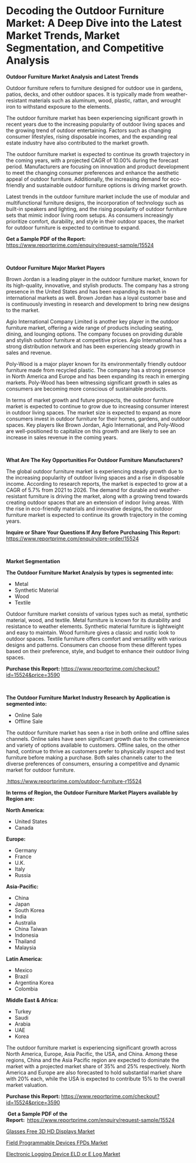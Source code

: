 <p><h1>Decoding the Outdoor Furniture Market: A Deep Dive into the Latest Market Trends, Market Segmentation, and Competitive Analysis</h1></p><p><strong>Outdoor Furniture Market Analysis and Latest Trends</strong></p>
<p><p>Outdoor furniture refers to furniture designed for outdoor use in gardens, patios, decks, and other outdoor spaces. It is typically made from weather-resistant materials such as aluminum, wood, plastic, rattan, and wrought iron to withstand exposure to the elements.</p><p>The outdoor furniture market has been experiencing significant growth in recent years due to the increasing popularity of outdoor living spaces and the growing trend of outdoor entertaining. Factors such as changing consumer lifestyles, rising disposable incomes, and the expanding real estate industry have also contributed to the market growth.</p><p>The outdoor furniture market is expected to continue its growth trajectory in the coming years, with a projected CAGR of 10.00% during the forecast period. Manufacturers are focusing on innovation and product development to meet the changing consumer preferences and enhance the aesthetic appeal of outdoor furniture. Additionally, the increasing demand for eco-friendly and sustainable outdoor furniture options is driving market growth.</p><p>Latest trends in the outdoor furniture market include the use of modular and multifunctional furniture designs, the incorporation of technology such as built-in speakers and lighting, and the rising popularity of outdoor furniture sets that mimic indoor living room setups. As consumers increasingly prioritize comfort, durability, and style in their outdoor spaces, the market for outdoor furniture is expected to continue to expand.</p></p>
<p><strong>Get a Sample PDF of the Report:&nbsp;</strong> <a href="https://www.reportprime.com/enquiry/request-sample/15524">https://www.reportprime.com/enquiry/request-sample/15524</a></p>
<p>&nbsp;</p>
<p><strong>Outdoor Furniture Major Market Players</strong></p>
<p><p>Brown Jordan is a leading player in the outdoor furniture market, known for its high-quality, innovative, and stylish products. The company has a strong presence in the United States and has been expanding its reach in international markets as well. Brown Jordan has a loyal customer base and is continuously investing in research and development to bring new designs to the market.</p><p>Agio International Company Limited is another key player in the outdoor furniture market, offering a wide range of products including seating, dining, and lounging options. The company focuses on providing durable and stylish outdoor furniture at competitive prices. Agio International has a strong distribution network and has been experiencing steady growth in sales and revenue.</p><p>Poly-Wood is a major player known for its environmentally friendly outdoor furniture made from recycled plastic. The company has a strong presence in North America and Europe and has been expanding its reach in emerging markets. Poly-Wood has been witnessing significant growth in sales as consumers are becoming more conscious of sustainable products.</p><p>In terms of market growth and future prospects, the outdoor furniture market is expected to continue to grow due to increasing consumer interest in outdoor living spaces. The market size is expected to expand as more consumers invest in outdoor furniture for their homes, gardens, and outdoor spaces. Key players like Brown Jordan, Agio International, and Poly-Wood are well-positioned to capitalize on this growth and are likely to see an increase in sales revenue in the coming years.</p></p>
<p>&nbsp;</p>
<p><strong>What Are The Key Opportunities For Outdoor Furniture Manufacturers?</strong></p>
<p><p>The global outdoor furniture market is experiencing steady growth due to the increasing popularity of outdoor living spaces and a rise in disposable income. According to research reports, the market is expected to grow at a CAGR of 5.7% from 2021 to 2026. The demand for durable and weather-resistant furniture is driving the market, along with a growing trend towards creating outdoor spaces that are an extension of indoor living areas. With the rise in eco-friendly materials and innovative designs, the outdoor furniture market is expected to continue its growth trajectory in the coming years.</p></p>
<p><strong>Inquire or Share Your Questions If Any Before Purchasing This Report:</strong> <a href="https://www.reportprime.com/enquiry/pre-order/15524">https://www.reportprime.com/enquiry/pre-order/15524</a></p>
<p>&nbsp;</p>
<p><strong>Market Segmentation</strong></p>
<p><strong>The Outdoor Furniture Market Analysis by types is segmented into:</strong></p>
<p><ul><li>Metal</li><li>Synthetic Material</li><li>Wood</li><li>Textile</li></ul></p>
<p><p>Outdoor furniture market consists of various types such as metal, synthetic material, wood, and textile. Metal furniture is known for its durability and resistance to weather elements. Synthetic material furniture is lightweight and easy to maintain. Wood furniture gives a classic and rustic look to outdoor spaces. Textile furniture offers comfort and versatility with various designs and patterns. Consumers can choose from these different types based on their preference, style, and budget to enhance their outdoor living spaces.</p></p>
<p><strong>Purchase this Report:&nbsp;</strong><a href="https://www.reportprime.com/checkout?id=15524&price=3590">https://www.reportprime.com/checkout?id=15524&price=3590</a></p>
<p>&nbsp;</p>
<p><strong>The Outdoor Furniture Market Industry Research by Application is segmented into:</strong></p>
<p><ul><li>Online Sale</li><li>Offline Sale</li></ul></p>
<p><p>The outdoor furniture market has seen a rise in both online and offline sales channels. Online sales have seen significant growth due to the convenience and variety of options available to customers. Offline sales, on the other hand, continue to thrive as customers prefer to physically inspect and test furniture before making a purchase. Both sales channels cater to the diverse preferences of consumers, ensuring a competitive and dynamic market for outdoor furniture.</p></p>
<p><a href="https://www.reportprime.com/outdoor-furniture-r15524">&nbsp;https://www.reportprime.com/outdoor-furniture-r15524</a></p>
<p><strong>In terms of Region, the Outdoor Furniture Market Players available by Region are:</strong></p>
<p>
    <p> <strong> North America: </strong>
        <ul>
            <li>United States</li>
            <li>Canada</li>
        </ul>
        </p> 
    <p> <strong> Europe: </strong>
        <ul>
            <li>Germany</li>
            <li>France</li>
            <li>U.K.</li>
            <li>Italy</li>
            <li>Russia</li>
        </ul>
        </p> 
    <p> <strong> Asia-Pacific: </strong>
        <ul>
            <li>China</li>
            <li>Japan</li>
            <li>South Korea</li>
            <li>India</li>
            <li>Australia</li>
            <li>China Taiwan</li>
            <li>Indonesia</li>
            <li>Thailand</li>
            <li>Malaysia</li>
        </ul>
        </p> 
    <p> <strong> Latin America: </strong>
        <ul>
            <li>Mexico</li>
            <li>Brazil</li>
            <li>Argentina Korea</li>
            <li>Colombia</li>
        </ul>
        </p> 
    <p> <strong> Middle East & Africa: </strong>
        <ul>
            <li>Turkey</li>
            <li>Saudi</li>
            <li>Arabia</li>
            <li>UAE</li>
            <li>Korea</li>
        </ul>
    </p>
    </p>
<p><p>The outdoor furniture market is experiencing significant growth across North America, Europe, Asia Pacific, the USA, and China. Among these regions, China and the Asia Pacific region are expected to dominate the market with a projected market share of 35% and 25% respectively. North America and Europe are also forecasted to hold substantial market share with 20% each, while the USA is expected to contribute 15% to the overall market valuation.</p></p>
<p><strong>Purchase this Report: </strong><a href="https://www.reportprime.com/checkout?id=15524&price=3590">https://www.reportprime.com/checkout?id=15524&price=3590</a></p>
<p>&nbsp;<strong>Get a Sample PDF of the Report:&nbsp;&nbsp;</strong><a href="https://www.reportprime.com/enquiry/request-sample/15524">https://www.reportprime.com/enquiry/request-sample/15524</a></p>
<p><strong></strong></p>
<p><p><a href="https://www.linkedin.com/pulse/glasses-free-3d-hd-displays-market-research-report-unlocks-grzve?trackingId=%2BW6V5usPy4c7n7f1jdmizA%3D%3D">Glasses Free 3D HD Displays Market</a></p><p><a href="https://www.linkedin.com/pulse/field-programmable-devices-fpds-market-growth-trends-covid-19-t0cce?trackingId=B9byCtdWEufm%2FJVQa9jB3Q%3D%3D">Field Programmable Devices FPDs Market</a></p><p><a href="https://www.linkedin.com/pulse/electronic-logging-device-eld-e-log-market-size-2024-2031-crjhe?trackingId=TWnhmKFksZNWRuYY11HwxA%3D%3D">Electronic Logging Device ELD or E Log Market</a></p></p>